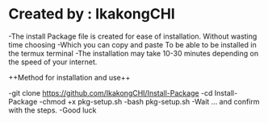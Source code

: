 # Created by : IkakongCHI

-The install Package file is created for ease of installation.  Without wasting time choosing
-Which you can copy and paste  To be able to be installed in the termux terminal
-The installation may take 10-30 minutes depending on the speed of your internet.

 ++Method for installation and use++

-git clone https://github.com/IkakongCHI/Install-Package
-cd Install-Package
-chmod +x pkg-setup.sh
-bash pkg-setup.sh
-Wait ... and confirm with the steps.
-Good luck
